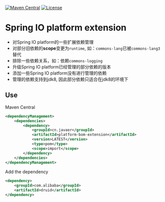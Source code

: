 [![Maven Central](https://img.shields.io/maven-central/v/cn.javaer/platform-bom-extension.svg)](http://search.maven.org/#search%7Cga%7C1%7Cg%3A%22cn.javaer%22%20AND%20a%3A%22platform-bom-extension%22)
[![License](https://img.shields.io/badge/License-Apache%202.0-blue.svg)](https://opensource.org/licenses/Apache-2.0)
# Spring IO platform extension
* 对Spring IO platform的一些扩展依赖管理
* 对部分旧依赖的**scope**变更为`runtime`, 如：`commons-lang`已被`commons-lang3`替代
* 排除一些依赖关系，如：依赖`commons-logging`
* 升级Spring IO platform已经管理的部分依赖的版本
* 添加一些Spring IO platform没有进行管理的依赖
* 管理的依赖支持到jdk8, 因此部分依赖只适合在jdk8的环境下

## Use
Maven Central
```xml
<dependencyManagement>
    <dependencies>
        <dependency>
            <groupId>cn.javaer</groupId>
            <artifactId>platform-bom-extension</artifactId>
            <version>LATEST</version>
            <type>pom</type>
            <scope>import</scope>
        </dependency>
    </dependencies>
</dependencyManagement>
```

Add the dependency
```xml
<dependency>
    <groupId>com.alibaba</groupId>
    <artifactId>druid</artifactId>
</dependency>
```
